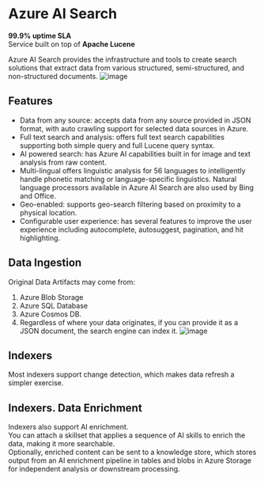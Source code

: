 # Azure AI Search
**99.9% uptime SLA**  
Service built on top of **Apache Lucene**  

Azure AI Search provides the infrastructure and tools to create search solutions that extract data from various structured, semi-structured, and non-structured documents.
![image](https://github.com/Glareone/OpenAI-and-ChatGPT-meet-.Net/assets/4239376/77d52141-5f4e-4996-9def-1e14051fa344)

## Features
* Data from any source: accepts data from any source provided in JSON format, with auto crawling support for selected data sources in Azure.
* Full text search and analysis: offers full text search capabilities supporting both simple query and full Lucene query syntax.
* AI powered search: has Azure AI capabilities built in for image and text analysis from raw content.
* Multi-lingual offers linguistic analysis for 56 languages to intelligently handle phonetic matching or language-specific linguistics. Natural language processors available in Azure AI Search are also used by Bing and Office.
* Geo-enabled: supports geo-search filtering based on proximity to a physical location.
* Configurable user experience: has several features to improve the user experience including autocomplete, autosuggest, pagination, and hit highlighting.

## Data Ingestion
Original Data Artifacts may come from: 
1. Azure Blob Storage
2. Azure SQL Database
3. Azure Cosmos DB.
4. Regardless of where your data originates, if you can provide it as a JSON document, the search engine can index it.
![image](https://github.com/Glareone/OpenAI-and-ChatGPT-meet-.Net/assets/4239376/2cc6eace-3923-4907-83ff-6d82a3422fe8)

## Indexers
Most indexers support change detection, which makes data refresh a simpler exercise.

## Indexers. Data Enrichment
Indexers also support AI enrichment.  
You can attach a skillset that applies a sequence of AI skills to enrich the data, making it more searchable.  
Optionally, enriched content can be sent to a knowledge store, which stores output from an AI enrichment pipeline in tables and blobs in Azure Storage for independent analysis or downstream processing.  

